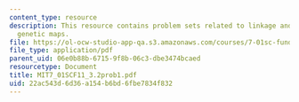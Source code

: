 ```yaml
---
content_type: resource
description: This resource contains problem sets related to linkage and recombination,
  genetic maps.
file: https://ol-ocw-studio-app-qa.s3.amazonaws.com/courses/7-01sc-fundamentals-of-biology-fall-2011/22ac543d6d36a154b6bd6fbe7834f832_MIT7_01SCF11_3.2prob1.pdf
file_type: application/pdf
parent_uid: 06e0b88b-6715-9f8b-06c3-dbe3474bcaed
resourcetype: Document
title: MIT7_01SCF11_3.2prob1.pdf
uid: 22ac543d-6d36-a154-b6bd-6fbe7834f832
---
```

